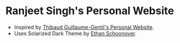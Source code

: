 Ranjeet Singh's Personal Website
================================
- Inspired by [Thibaud Guillaume-Gentil's Personal Website](http://thibaud.gg/).
- Uses Solarized Dark Theme by [Ethan Schoonover](http://ethanschoonover.com).
